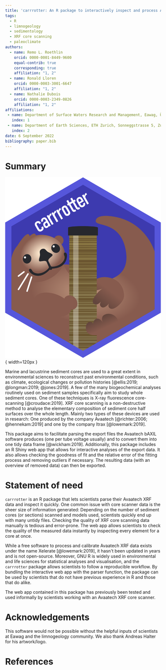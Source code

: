 ```yaml
---
title: 'carrrotter: An R package to interactively inspect and process Avaatech XRF Corescanner data'
tags:
  - R
  - limnogeology
  - sedimentology
  - XRF core scanning
  - paleoclimate
authors:
  - name: Remo L. Roethlin
    orcid: 0000-0001-8449-9600
    equal-contrib: true
    corresponding: true
    affiliation: "1, 2"
  - name: Ronald Lloren
    orcid: 0000-0003-3001-6647
    affiliation: "1, 2"
  - name: Nathalie Dubois
    orcid: 0000-0003-2349-0826
    affiliation: "1, 2"
affiliations:
 - name: Department of Surface Waters Research and Management, Eawag, Überlandstrasse 133, Dübendorf, 8600, Zurich, Switzerland
   index: 1
 - name: Department of Earth Sciences, ETH Zurich, Sonneggstrasse 5, Zurich, 8092, Zurich, Switzerland
   index: 2
date: 6 September 2022
bibliography: paper.bib
---
```


# Summary

![](carrrotter.svg){ width=120px }

Marine and lacustrine sediment cores are used to a great extent in environmental sciences to reconstruct past environmental conditions, such as climate, ecological changes or pollution histories [@ellis:2019; @longman:2019; @jones:2019]. A few of the many biogeochemical analyses routinely used on sediment samples specifically aim to study whole sediment cores. One of these techniques is X-ray fluorescence core-scanning [@croudace:2019]. XRF core scanning is a non-destructive method to analyse the elementary composition of sediment core half surfaces over the whole length. Mainly two types of these devices are used in research: One produced by the company Avaatech [@richter:2006; @hennekam:2019] and one by the company Itrax [@lowemark:2019].

This package aims to facilitate parsing the export files the Avaatech bAXIL software produces (one per tube voltage usually) and to convert them into one tidy data frame [@wickham:2019].
Additionally, this package includes an R Shiny web app that allows for interactive analyses of the export data. It also allows checking the goodness of fit and the relative error of the fitting process and removing outliers if necessary. The resulting data (with an overview of removed data) can then be exported.


# Statement of need

`carrrotter` is an R package that lets scientists parse their Avaatech XRF data and inspect it quickly. 
One common issue with core scanner data is the sheer size of information generated: Depending on the number of sediment cores (or sections) scanned and models used, scientists quickly end up with many untidy files. Checking the quality of XRF core scanning data manually is tedious and error-prone.
The web app allows scientists to check the quality of the measured data instantly by inspecting every element for a core at once.
 
While a free software to process and calibrate Avaatech XRF data exists under the name Xelerate [@lowemark:2019], it hasn't been updated in years and is not open-source.
Moreover, GNU R is widely used in environmental and life sciences for statistical analyses and visualisation, and the `carrrotter` package allows scientists to follow a reproducible workflow. By bundling the interactive web app with the parser function, the package can be used by scientists that do not have previous experience in R and those that do alike.

The web app contained in this package has previously been tested and used informally by scientists working with an Avaatech XRF core scanner.


# Acknowledgements

This software would not be possible without the helpful inputs of scientists at Eawag and the limnogeology community. We also thank Andreas Halter for his artwork/logo.

# References


